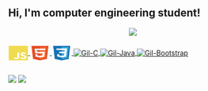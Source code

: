 ## Hi, I'm computer engineering student!

<div align="center">
  
  <a href="https://github.com/gilrjunior">
  <img height="180em" src="https://github-readme-stats.vercel.app/api/top-langs/?username=gilrjunior&layout=compact&langs_count=7&theme=merko"/>
</div>
<div style="display: inline_block"><br>
  <img align="center" alt="Gil-Js" height="30" width="40" src="https://raw.githubusercontent.com/devicons/devicon/master/icons/javascript/javascript-plain.svg">
  <img align="center" alt="Gil-HTML" height="30" width="40" src="https://raw.githubusercontent.com/devicons/devicon/master/icons/html5/html5-original.svg">
  <img align="center" alt="Gil-CSS" height="30" width="40" src="https://raw.githubusercontent.com/devicons/devicon/master/icons/css3/css3-original.svg">
  <img align="center" alt="Gil-C" height="30" width="40" src="https://avatars.githubusercontent.com/u/25699522?s=200&v=4">
  <img align="center" alt="Gil-Java" height="30" width="40" src="https://www.ifpe.edu.br/campus/palmares/noticias/divulgado-resultado-do-curso-de-extensao-em-java/javalogo.png">
  <img align="center" alt="Gil-Bootstrap" height="30" width="40" src="https://camo.githubusercontent.com/c76217244e1b3700a87058abf858e20a313b06dfadd972121d0d42de5bd20fa5/68747470733a2f2f63646e2e6a7364656c6976722e6e65742f67682f64657669636f6e732f64657669636f6e2f69636f6e732f626f6f7473747261702f626f6f7473747261702d6f726967696e616c2e737667">
  
</div>
  
  ##
 
<div> 
  <a href="https://instagram.com/gilrjunior" target="_blank"><img src="https://img.shields.io/badge/-Instagram-%23E4405F?style=for-the-badge&logo=instagram&logoColor=white" target="_blank"></a>
  <a href = "gilmar.junior@estudante.iftm.edu.br"><img src="https://img.shields.io/badge/-Gmail-%23333?style=for-the-badge&logo=gmail&logoColor=white" target="_blank"</a>

</div>

